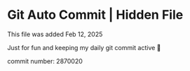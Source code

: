 # Git Auto Commit | Hidden File

This file was added Feb 12, 2025

Just for fun and keeping my daily git commit active 🤪

commit number: 2870020
